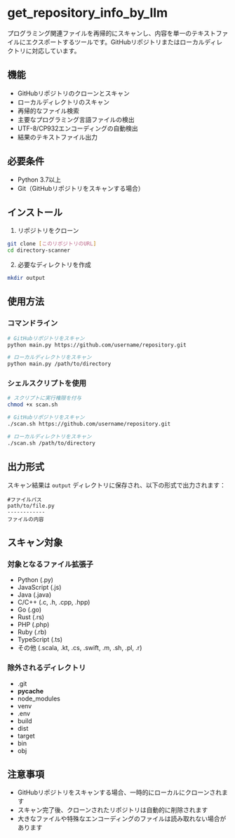 # get_repository_info_by_llm

プログラミング関連ファイルを再帰的にスキャンし、内容を単一のテキストファイルにエクスポートするツールです。GitHubリポジトリまたはローカルディレクトリに対応しています。

## 機能

- GitHubリポジトリのクローンとスキャン
- ローカルディレクトリのスキャン
- 再帰的なファイル検索
- 主要なプログラミング言語ファイルの検出
- UTF-8/CP932エンコーディングの自動検出
- 結果のテキストファイル出力

## 必要条件

- Python 3.7以上
- Git（GitHubリポジトリをスキャンする場合）

## インストール

1. リポジトリをクローン
```bash
git clone [このリポジトリのURL]
cd directory-scanner
```

2. 必要なディレクトリを作成
```bash
mkdir output
```

## 使用方法

### コマンドライン
```bash
# GitHubリポジトリをスキャン
python main.py https://github.com/username/repository.git

# ローカルディレクトリをスキャン
python main.py /path/to/directory
```

### シェルスクリプトを使用
```bash
# スクリプトに実行権限を付与
chmod +x scan.sh

# GitHubリポジトリをスキャン
./scan.sh https://github.com/username/repository.git

# ローカルディレクトリをスキャン
./scan.sh /path/to/directory
```

## 出力形式

スキャン結果は `output` ディレクトリに保存され、以下の形式で出力されます：

```
#ファイルパス
path/to/file.py
------------
ファイルの内容
```

## スキャン対象

### 対象となるファイル拡張子
- Python (.py)
- JavaScript (.js)
- Java (.java)
- C/C++ (.c, .h, .cpp, .hpp)
- Go (.go)
- Rust (.rs)
- PHP (.php)
- Ruby (.rb)
- TypeScript (.ts)
- その他 (.scala, .kt, .cs, .swift, .m, .sh, .pl, .r)

### 除外されるディレクトリ
- .git
- __pycache__
- node_modules
- venv
- .env
- build
- dist
- target
- bin
- obj

## 注意事項

- GitHubリポジトリをスキャンする場合、一時的にローカルにクローンされます
- スキャン完了後、クローンされたリポジトリは自動的に削除されます
- 大きなファイルや特殊なエンコーディングのファイルは読み取れない場合があります
